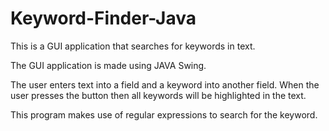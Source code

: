 # Keyword-Finder-Java
This is a GUI application that searches for keywords in text.

The GUI application is made using JAVA Swing.

The user enters text into a field and a keyword into another field. When the user presses the button then all keywords will be highlighted in the text. 

This program makes use of regular expressions to search for the keyword. 
